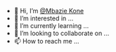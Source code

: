 - 👋 Hi, I’m [@Mbazie Kone](https://www.linkedin.com/in/m-bazie-kone-2167a2207)
- 👀 I’m interested in ...
- 🌱 I’m currently learning ...
- 💞️ I’m looking to collaborate on ...
- 📫 How to reach me ...
